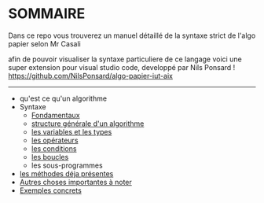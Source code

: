 # SOMMAIRE #

Dans ce repo vous trouverez un manuel détaillé de la syntaxe strict de l'algo papier selon Mr Casali

afin de pouvoir visualiser la syntaxe particuliere de ce langage voici une super extension pour visual studio code, 
developpé par Nils Ponsard ! https://github.com/NilsPonsard/algo-papier-iut-aix
____

- qu'est ce qu'un algorithme
- Syntaxe
    - [Fondamentaux](syntaxe/fondamentaux.md)
    - [structure générale d'un algorithme](syntaxe/structure.md)
    - [les variables et les types](syntaxe/variables.md)
    - [les opérateurs](syntaxe/operateurs.md)
    - [les conditions](syntaxe/conditions.md)
    - [les boucles](syntaxe/boucles.md)
    - les sous-programmes
- [les méthodes déja présentes](fonctions_existantes.md)
- [Autres choses importantes à noter](autres_a_noter.md)
- [Exemples concrets](exemples/)
